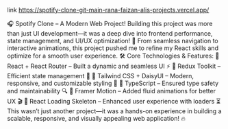 link  https://spotify-clone-git-main-rana-faizan-alis-projects.vercel.app/

🎧 Spotify Clone – A Modern Web Project!
Building this project was more than just UI development—it was a deep dive into frontend performance, state management, and UI/UX optimization! 🚀 From seamless navigation to interactive animations, this project pushed me to refine my React skills and optimize for a smooth user experience.
🛠 Core Technologies & Features:
🔹 React + React Router – Built a dynamic and seamless UI ⚡
 🔹 Redux Toolkit – Efficient state management 🔄
 🔹 Tailwind CSS + DaisyUI – Modern, responsive, and customizable styling 🎨
 🔹 TypeScript – Ensured type safety and maintainability 🔍
 🔹 Framer Motion – Added fluid animations for better UX 🎬
 🔹 React Loading Skeleton – Enhanced user experience with loaders ⏳
This wasn’t just another project—it was a hands-on experience in building a scalable, responsive, and visually appealing web application! 🔥
